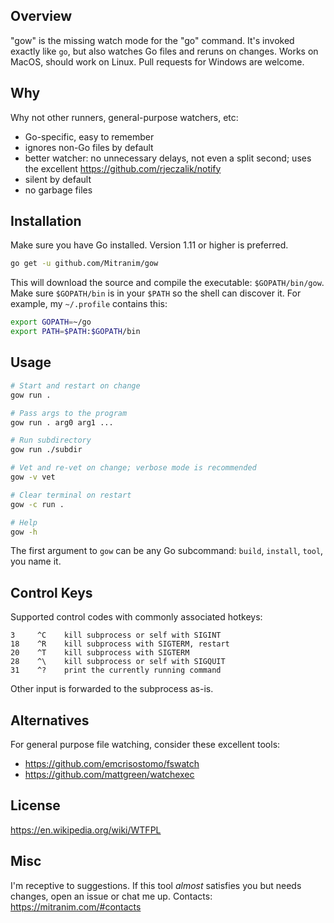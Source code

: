 ## Overview

"gow" is the missing watch mode for the "go" command. It's invoked exactly like `go`, but also watches Go files and reruns on changes. Works on MacOS, should work on Linux. Pull requests for Windows are welcome.

## Why

Why not other runners, general-purpose watchers, etc:

  * Go-specific, easy to remember
  * ignores non-Go files by default
  * better watcher: no unnecessary delays, not even a split second; uses the excellent https://github.com/rjeczalik/notify
  * silent by default
  * no garbage files

## Installation

Make sure you have Go installed. Version 1.11 or higher is preferred.

```sh
go get -u github.com/Mitranim/gow
```

This will download the source and compile the executable: `$GOPATH/bin/gow`. Make sure `$GOPATH/bin` is in your `$PATH` so the shell can discover it. For example, my `~/.profile` contains this:

```sh
export GOPATH=~/go
export PATH=$PATH:$GOPATH/bin
```

## Usage

```sh
# Start and restart on change
gow run .

# Pass args to the program
gow run . arg0 arg1 ...

# Run subdirectory
gow run ./subdir

# Vet and re-vet on change; verbose mode is recommended
gow -v vet

# Clear terminal on restart
gow -c run .

# Help
gow -h
```

The first argument to `gow` can be any Go subcommand: `build`, `install`, `tool`, you name it.

## Control Keys

Supported control codes with commonly associated hotkeys:

```
3     ^C    kill subprocess or self with SIGINT
18    ^R    kill subprocess with SIGTERM, restart
20    ^T    kill subprocess with SIGTERM
28    ^\    kill subprocess or self with SIGQUIT
31    ^?    print the currently running command
```

Other input is forwarded to the subprocess as-is.

## Alternatives

For general purpose file watching, consider these excellent tools:

  * https://github.com/emcrisostomo/fswatch
  * https://github.com/mattgreen/watchexec

## License

https://en.wikipedia.org/wiki/WTFPL

## Misc

I'm receptive to suggestions. If this tool _almost_ satisfies you but needs changes, open an issue or chat me up. Contacts: https://mitranim.com/#contacts
